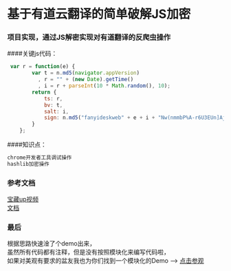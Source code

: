# 基于有道云翻译的简单破解JS加密

### 项目实现，通过JS解密实现对有道翻译的反爬虫操作
####关键js代码：
```javascript
 var r = function(e) {
        var t = n.md5(navigator.appVersion)
          , r = "" + (new Date).getTime()
          , i = r + parseInt(10 * Math.random(), 10);
        return {
            ts: r,
            bv: t,
            salt: i,
            sign: n.md5("fanyideskweb" + e + i + "Nw(nmmbP%A-r6U3EUn]Aj")
        }
    };
```
####知识点：
```javascript
chrome开发者工具调试操作
hashlib加密操作
```

### 参考文档
[宝藏up视频](https://www.bilibili.com/video/BV13A411b74e)  
[文档](https://blog.csdn.net/July_whj/article/details/81588856)

### 最后
根据思路快速淦了个demo出来，  
虽然所有代码都有注释，但是没有按照模块化来编写代码啦，  
如果对美观有要求的盆友我也为你们找到一个模块化的Demo --> [点击参观](https://github.com/lyren123/YoudaoTranslate/blob/master/YoudaoTranslate.py)
